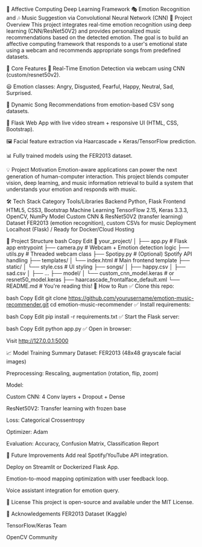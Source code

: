 🌟 Affective Computing Deep Learning Framework
🎭 Emotion Recognition and 🎶 Music Suggestion via Convolutional Neural Network (CNN)
📌 Project Overview
This project integrates real-time emotion recognition using deep learning (CNN/ResNet50V2) and provides personalized music recommendations based on the detected emotion. The goal is to build an affective computing framework that responds to a user's emotional state using a webcam and recommends appropriate songs from predefined datasets.

🧠 Core Features
🎥 Real-Time Emotion Detection via webcam using CNN (custom/resnet50v2).

😃 Emotion classes: Angry, Disgusted, Fearful, Happy, Neutral, Sad, Surprised.

🎵 Dynamic Song Recommendations from emotion-based CSV song datasets.

🧩 Flask Web App with live video stream + responsive UI (HTML, CSS, Bootstrap).

🖼️ Facial feature extraction via Haarcascade + Keras/TensorFlow prediction.

📊 Fully trained models using the FER2013 dataset.

💡 Project Motivation
Emotion-aware applications can power the next generation of human-computer interaction. This project blends computer vision, deep learning, and music information retrieval to build a system that understands your emotion and responds with music.

🛠️ Tech Stack
Category	Tools/Libraries
Backend	Python, Flask
Frontend	HTML5, CSS3, Bootstrap
Machine Learning	TensorFlow 2.15, Keras 3.3.3, OpenCV, NumPy
Model	Custom CNN & ResNet50V2 (transfer learning)
Dataset	FER2013 (emotion recognition), custom CSVs for music
Deployment	Localhost (Flask) / Ready for Docker/Cloud Hosting

📂 Project Structure
bash
Copy
Edit
📁 your_project/
│
├── app.py                      # Flask app entrypoint
├── camera.py                   # Webcam + Emotion detection logic
├── utils.py                    # Threaded webcam class
├── Spotipy.py                  # (Optional) Spotify API handling
├── templates/
│   └── index.html              # Main frontend template
├── static/
│   └── style.css               # UI styling
├── songs/
│   ├── happy.csv
│   ├── sad.csv
│   ├── ...
├── model/
│   └── custom_cnn_model.keras  # or resnet50_model.keras
├── haarcascade_frontalface_default.xml
└── README.md                   # You're reading this!
🧪 How to Run
✅ Clone this repo:

bash
Copy
Edit
git clone https://github.com/yourusername/emotion-music-recommender.git
cd emotion-music-recommender
✅ Install requirements:

bash
Copy
Edit
pip install -r requirements.txt
✅ Start the Flask server:

bash
Copy
Edit
python app.py
✅ Open in browser:

Visit http://127.0.0.1:5000

📈 Model Training Summary
Dataset: FER2013 (48x48 grayscale facial images)

Preprocessing: Rescaling, augmentation (rotation, flip, zoom)

Model:

Custom CNN: 4 Conv layers + Dropout + Dense

ResNet50V2: Transfer learning with frozen base

Loss: Categorical Crossentropy

Optimizer: Adam

Evaluation: Accuracy, Confusion Matrix, Classification Report

🎯 Future Improvements
Add real Spotify/YouTube API integration.

Deploy on Streamlit or Dockerized Flask App.

Emotion-to-mood mapping optimization with user feedback loop.

Voice assistant integration for emotion query.

📄 License
This project is open-source and available under the MIT License.

🙌 Acknowledgements
FER2013 Dataset (Kaggle)

TensorFlow/Keras Team

OpenCV Community
